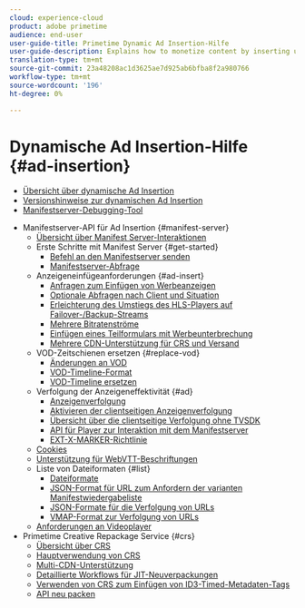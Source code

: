 ```yaml
---
cloud: experience-cloud
product: adobe primetime
audience: end-user
user-guide-title: Primetime Dynamic Ad Insertion-Hilfe
user-guide-description: Explains how to monetize content by inserting user-targeted dynamic ads on the server and engage audience with personalized ads.
translation-type: tm+mt
source-git-commit: 23a48208ac1d3625ae7d925ab6bfba8f2a980766
workflow-type: tm+mt
source-wordcount: '196'
ht-degree: 0%

---
```



# Dynamische Ad Insertion-Hilfe {#ad-insertion}

+ [Übersicht über dynamische Ad Insertion](home.md)
+ [Versionshinweise zur dynamischen Ad Insertion](https://docs.adobe.com/content/help/en/primetime/release-notes/ptai/ptai-19x-release-notes.html)
+ [Manifestserver-Debugging-Tool](manifest-server-debugging-tool.md)

<!-- + [Server Side Ad Insertion debugging dashboard](ssai-debugging-dashboard.md)-->
+ Manifestserver-API für Ad Insertion {#manifest-server}
   + [Übersicht über Manifest Server-Interaktionen](msapi-topics/ms-overview.md)
   + Erste Schritte mit Manifest Server {#get-started}
      + [Befehl an den Manifestserver senden](msapi-topics/ms-getting-started/ms-sending-cmd.md)
      + [Manifestserver-Abfrage](msapi-topics/ms-getting-started/ms-api-query-params.md)
   + Anzeigeneinfügeanforderungen {#ad-insert}
      + [Anfragen zum Einfügen von Werbeanzeigen](msapi-topics/ms-insert-ads/ms-ad-insert.md)
      + [Optionale Abfragen nach Client und Situation](msapi-topics/ms-insert-ads/ms-api-query-param-situation.md)
      + [Erleichterung des Umstiegs des HLS-Players auf Failover-/Backup-Streams](msapi-topics/ms-insert-ads/hls-switching-to-failover.md)
      + [Mehrere Bitratenströme](msapi-topics/ms-insert-ads/ms-api-mbr-streams.md)
      + [Einfügen eines Teilformulars mit Werbeunterbrechung](msapi-topics/ms-insert-ads/partial-ad-break-insetion.md)
      + [Mehrere CDN-Unterstützung für CRS und Versand](msapi-topics/ms-insert-ads/ms-api-multi-cdns-for-crs.md)
   + VOD-Zeitschienen ersetzen {#replace-vod}
      + [Änderungen an VOD](msapi-topics/ms-changes-vod-timeline/ms-replace-vod-timeline.md)
      + [VOD-Timeline-Format](msapi-topics/ms-changes-vod-timeline/ms-api-timeline-format.md)
      + [VOD-Timeline ersetzen](msapi-topics/ms-changes-vod-timeline/t-ms-replace-vod-timeline.md)
   + Verfolgung der Anzeigeneffektivität {#ad}
      + [Anzeigenverfolgung](msapi-topics/ms-at-effectiveness/ms-at-overview.md)
      + [Aktivieren der clientseitigen Anzeigenverfolgung](msapi-topics/ms-at-effectiveness/ms-enable-client-side-ad-tracking.md)
      + [Übersicht über die clientseitige Verfolgung ohne TVSDK](msapi-topics/ms-at-effectiveness/notvsdk-csat-overview.md)
      + [API für Player zur Interaktion mit dem Manifestserver](msapi-topics/ms-at-effectiveness/notvsdk-csat-ms-interface.md)
      + [EXT-X-MARKER-Richtlinie](msapi-topics/ms-at-effectiveness/ms-api-playlists.md)
   + [Cookies](msapi-topics/ms-cookies.md)
   + [Unterstützung für WebVTT-Beschriftungen](msapi-topics/ms-webvtt-captions.md)
   + Liste von Dateiformaten {#list}
      + [Dateiformate](msapi-topics/ms-list-file-formats/ms-api-file-formats.md)
      + [JSON-Format für URL zum Anfordern der varianten Manifestwiedergabeliste](msapi-topics/ms-list-file-formats/ms-json-m3u8.md)
      + [JSON-Formate für die Verfolgung von URLs](msapi-topics/ms-list-file-formats/notvsdk-csat-sidecar.md)
      + [VMAP-Format zur Verfolgung von URLs](msapi-topics/ms-list-file-formats/notvsdk-csat-vmap.md)
   + [Anforderungen an Videoplayer](msapi-topics/ms-player-req.md)
+ Primetime Creative Repackage Service {#crs}
   + [Übersicht über CRS](creative-repackaging-service/crs-overview.md)
   + [Hauptverwendung von CRS](creative-repackaging-service/jit-async-hls-conv.md)
   + [Multi-CDN-Unterstützung](creative-repackaging-service/multi-cdn-supportt.md)
   + [Detaillierte Workflows für JIT-Neuverpackungen](creative-repackaging-service/jit-repackage.md)
   + [Verwenden von CRS zum Einfügen von ID3-Timed-Metadaten-Tags](creative-repackaging-service/inject-id3.md)
   + [API neu packen](creative-repackaging-service/api-repackage.md)
